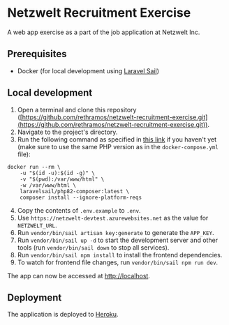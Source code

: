 # Netzwelt Recruitment Exercise

A web app exercise as a part of the job application at Netzwelt Inc.

## Prerequisites

- Docker (for local development using [Laravel Sail](https://laravel.com/docs/9.x/sail#introduction))

## Local development

1. Open a terminal and clone this repository ([https://github.com/rethramos/netzwelt-recruitment-exercise.git](https://github.com/rethramos/netzwelt-recruitment-exercise.git)).
1. Navigate to the project's directory.
1. Run the following command as specified in [this link](https://laravel.com/docs/9.x/sail#installing-composer-dependencies-for-existing-projects) if you haven't yet (make sure to use the same PHP version as in the `docker-compose.yml` file):
```
docker run --rm \
    -u "$(id -u):$(id -g)" \
    -v "$(pwd):/var/www/html" \
    -w /var/www/html \
    laravelsail/php82-composer:latest \
    composer install --ignore-platform-reqs
```
4. Copy the contents of `.env.example` to `.env`.
1. Use `https://netzwelt-devtest.azurewebsites.net` as the value for `NETZWELT_URL`.
1. Run `vendor/bin/sail artisan key:generate` to generate the `APP_KEY`.
1. Run `vendor/bin/sail up -d` to start the development server and other tools (run `vendor/bin/sail down` to stop all services).
1. Run `vendor/bin/sail npm install` to install the frontend dependencies.
1. To watch for frontend file changes, run `vendor/bin/sail npm run dev`.

The app can now be accessed at [http://localhost](http://localhost).

## Deployment

The application is deployed to [Heroku](https://ancient-lowlands-47175.herokuapp.com/).